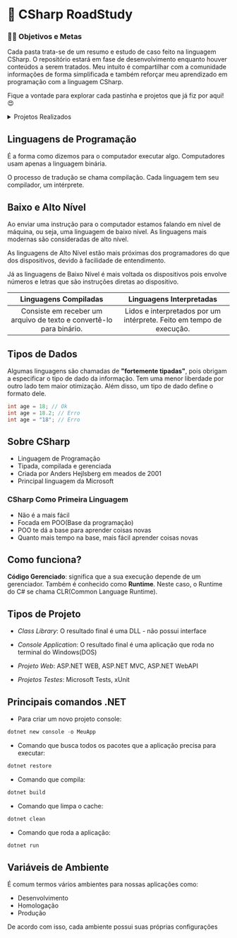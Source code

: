 # 🔮 CSharp RoadStudy

### 🐱‍💻 Objetivos e Metas
Cada pasta trata-se de um resumo e estudo de caso feito na linguagem CSharp. O repositório estará em fase de desenvolvimento enquanto houver conteúdos a serem tratados. Meu intuito é compartilhar com a comunidade informações de forma simplificada e também reforçar meu aprendizado em programação com a linguagem CSharp.

Fique a vontade para explorar cada pastinha e projetos que já fiz por aqui! 😍

<details>
    <summary>Projetos Realizados</summary>

### ✔ Projetos de Baixa Complexidade
- [Projeto de Calculadora](https://github.com/Queiroz-Dv/ProjectCalculator) 
- [Projeto de Cronômetro](https://github.com/Queiroz-Dv/ProjectStopWatch_CSharp)
- [Projeto de Editor de Texto](https://github.com/Queiroz-Dv/TextEditor)
- [Projeto de Editor HTML](https://github.com/Queiroz-Dv/EditorHTML)
- [Programação Orientada a Objetos-Eng](https://github.com/Queiroz-Dv/OakAcademyStudy)
- [Programação Orientada a Objetos-Pt-BR](https://github.com/Queiroz-Dv/ProjectPooSharp)
  

</details>

## Linguagens de Programação

É a forma como dizemos para o computador executar algo. Computadores usam apenas a linguagem binária.

O processo de tradução se chama compilação. Cada linguagem tem seu compilador, um intérprete.

## Baixo e Alto Nível

Ao enviar uma instrução para o computador estamos falando em nível de máquina, ou seja, uma linguagem de baixo nível. As linguagens mais modernas são consideradas de alto nível.

As linguagens de Alto Nível estão mais próximas dos programadores do que dos dispositivos, devido à facilidade de entendimento.

Já as linguagens de Baixo Nível é mais voltada os dispositivos pois envolve números e letras que são instruções diretas ao dispositivo. 

|                    Linguagens Compiladas                     |                   Linguagens Interpretadas                   |
| :----------------------------------------------------------: | :----------------------------------------------------------: |
| Consiste em receber um arquivo de texto e convertê-lo para binário. | Lidos e interpretados por um intérprete. Feito em tempo de execução. |

## Tipos  de  Dados

Algumas linguagens são chamadas de **"fortemente tipadas"**, pois obrigam a especificar o tipo de dado da informação. Tem uma menor liberdade por outro lado tem maior otimização.  Além disso, um tipo de dado define o formato dele.

```c#
int age = 18; // Ok
int age = 18.2; // Erro
int age = "18"; // Erro
```

## Sobre CSharp

- Linguagem de Programação
- Tipada, compilada e gerenciada
- Criada por Anders Hejlsberg em meados de 2001
- Principal linguagem da Microsoft

### CSharp  Como Primeira Linguagem

- Não é a mais fácil
- Focada em POO(Base da programação)
- POO te dá a base para aprender coisas novas
- Quanto mais tempo na base, mais fácil aprender coisas novas

## Como funciona?

**Código Gerenciado**: significa que a sua execução depende de um gerenciador. Também é conhecido como **Runtime**. Neste caso, o Runtime  do C# se chama CLR(Common Language Runtime).

## Tipos de Projeto

- *Class Library*: O resultado final é uma DLL - não possui interface

- *Console Application*: O resultado final é uma aplicação que roda no terminal do Windows(DOS)

- *Projeto Web*: ASP.NET WEB, ASP.NET MVC, ASP.NET WebAPI

- *Projetos Testes*: Microsoft Tests, xUnit

## Principais comandos .NET

- Para criar um novo projeto console:

```powershell
dotnet new console -o MeuApp
```

- Comando que busca todos os pacotes que a aplicação precisa para executar:

```powershell
dotnet restore
```

- Comando que compila:

```powershell
dotnet build
```

- Comando que limpa o cache:

```powershell
dotnet clean
```

- Comando que roda a aplicação:

```powershell
dotnet run
```

## Variáveis de Ambiente

É comum termos vários ambientes para nossas aplicações como:

- Desenvolvimento
- Homologação
- Produção

De acordo com isso, cada ambiente possui suas próprias configurações
